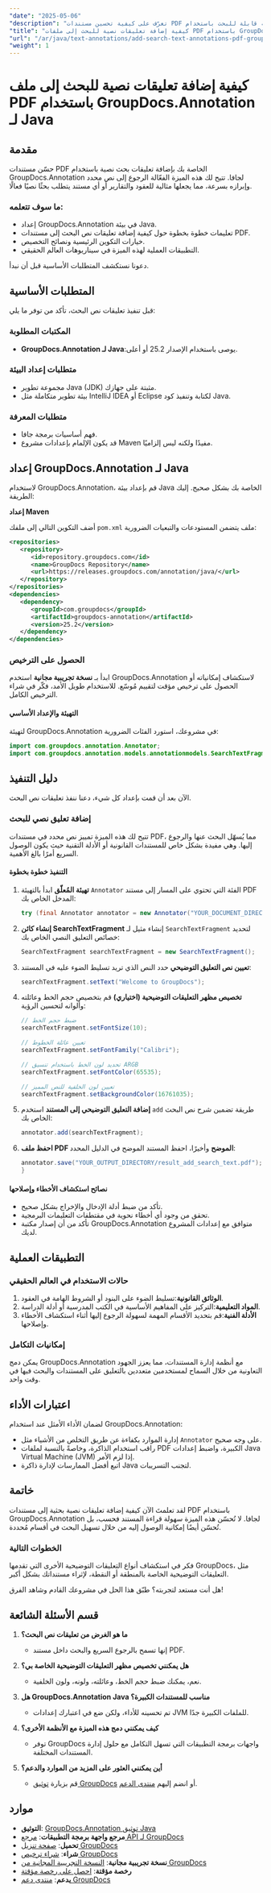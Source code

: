 ```yaml
---
"date": "2025-05-06"
"description": "تعرّف على كيفية تحسين مستندات PDF الخاصة بك بإضافة تعليقات نصية قابلة للبحث باستخدام GroupDocs.Annotation لجافا. يقدم هذا الدليل تعليمات خطوة بخطوة ونصائح عملية."
"title": "كيفية إضافة تعليقات نصية للبحث إلى ملفات PDF باستخدام GroupDocs.Annotation لـ Java"
"url": "/ar/java/text-annotations/add-search-text-annotations-pdf-groupdocs-java/"
"weight": 1
---
```


# كيفية إضافة تعليقات نصية للبحث إلى ملف PDF باستخدام GroupDocs.Annotation لـ Java

## مقدمة

حسّن مستندات PDF الخاصة بك بإضافة تعليقات بحث نصية باستخدام GroupDocs.Annotation لجافا. تتيح لك هذه الميزة الفعّالة الرجوع إلى نص محدد وإبرازه بسرعة، مما يجعلها مثالية للعقود والتقارير أو أي مستند يتطلب بحثًا نصيًا فعالًا.

### ما سوف تتعلمه:
- إعداد GroupDocs.Annotation في بيئة Java.
- تعليمات خطوة بخطوة حول كيفية إضافة تعليقات نص البحث إلى مستندات PDF.
- خيارات التكوين الرئيسية ونصائح التخصيص.
- التطبيقات العملية لهذه الميزة في سيناريوهات العالم الحقيقي.

دعونا نستكشف المتطلبات الأساسية قبل أن نبدأ.

## المتطلبات الأساسية

قبل تنفيذ تعليقات نص البحث، تأكد من توفر ما يلي:

### المكتبات المطلوبة
- **GroupDocs.Annotation لـ Java**:يوصى باستخدام الإصدار 25.2 أو أعلى.
  
### متطلبات إعداد البيئة
- مجموعة تطوير Java (JDK) مثبتة على جهازك.
- بيئة تطوير متكاملة مثل IntelliJ IDEA أو Eclipse لكتابة وتنفيذ كود Java.

### متطلبات المعرفة
- فهم أساسيات برمجة جافا.
- قد يكون الإلمام بإعدادات مشروع Maven مفيدًا ولكنه ليس إلزاميًا.

## إعداد GroupDocs.Annotation لـ Java

لاستخدام GroupDocs.Annotation، قم بإعداد بيئة Java الخاصة بك بشكل صحيح. إليك الطريقة:

**إعداد Maven**

أضف التكوين التالي إلى ملفك `pom.xml` ملف يتضمن المستودعات والتبعيات الضرورية:

```xml
<repositories>
   <repository>
      <id>repository.groupdocs.com</id>
      <name>GroupDocs Repository</name>
      <url>https://releases.groupdocs.com/annotation/java/</url>
   </repository>
</repositories>
<dependencies>
   <dependency>
      <groupId>com.groupdocs</groupId>
      <artifactId>groupdocs-annotation</artifactId>
      <version>25.2</version>
   </dependency>
</dependencies>
```

### الحصول على الترخيص
ابدأ بـ **نسخة تجريبية مجانية** استخدم GroupDocs.Annotation لاستكشاف إمكانياته أو الحصول على ترخيص مؤقت لتقييم مُوسّع. للاستخدام طويل الأمد، فكّر في شراء الترخيص الكامل.

#### التهيئة والإعداد الأساسي

لتهيئة GroupDocs.Annotation في مشروعك، استورد الفئات الضرورية:

```java
import com.groupdocs.annotation.Annotator;
import com.groupdocs.annotation.models.annotationmodels.SearchTextFragment;
```

## دليل التنفيذ

الآن بعد أن قمت بإعداد كل شيء، دعنا ننفذ تعليقات نص البحث.

### إضافة تعليق نصي للبحث

تتيح لك هذه الميزة تمييز نص محدد في مستندات PDF، مما يُسهّل البحث عنها والرجوع إليها. وهي مفيدة بشكل خاص للمستندات القانونية أو الأدلة التقنية حيث يكون الوصول السريع أمرًا بالغ الأهمية.

#### التنفيذ خطوة بخطوة

1. **تهيئة المُعلّق**
   ابدأ بالتهيئة `Annotator` الفئة التي تحتوي على المسار إلى مستند PDF المدخل الخاص بك:
   
   ```java
   try (final Annotator annotator = new Annotator("YOUR_DOCUMENT_DIRECTORY/input.pdf")) {
   ```

2. **إنشاء كائن SearchTextFragment**
   إنشاء مثيل لـ `SearchTextFragment` لتحديد خصائص التعليق النصي الخاص بك:
   
   ```java
   SearchTextFragment searchTextFragment = new SearchTextFragment();
   ```

3. **تعيين نص التعليق التوضيحي**
   حدد النص الذي تريد تسليط الضوء عليه في المستند:
   
   ```java
   searchTextFragment.setText("Welcome to GroupDocs");
   ```

4. **تخصيص مظهر التعليقات التوضيحية (اختياري)**
   قم بتخصيص حجم الخط وعائلته وألوانه لتحسين الرؤية:
   
   ```java
   // ضبط حجم الخط
   searchTextFragment.setFontSize(10);

   // تعيين عائلة الخطوط
   searchTextFragment.setFontFamily("Calibri");

   // تحديد لون الخط باستخدام تنسيق ARGB
   searchTextFragment.setFontColor(65535); 

   // تعيين لون الخلفية للنص المميز
   searchTextFragment.setBackgroundColor(16761035);
   ```

5. **إضافة التعليق التوضيحي إلى المستند**
   استخدم `add` طريقة تضمين شرح نص البحث الخاص بك:
   
   ```java
   annotator.add(searchTextFragment);
   ```

6. **احفظ ملف PDF الموضح**
   وأخيرًا، احفظ المستند الموضح في الدليل المحدد:
   
   ```java
   annotator.save("YOUR_OUTPUT_DIRECTORY/result_add_search_text.pdf");
   }
   ```

#### نصائح استكشاف الأخطاء وإصلاحها
- تأكد من ضبط أدلة الإدخال والإخراج بشكل صحيح.
- تحقق من وجود أي أخطاء نحوية في مقتطفات التعليمات البرمجية.
- تأكد من أن إصدار مكتبة GroupDocs.Annotation متوافق مع إعدادات المشروع لديك.

## التطبيقات العملية

### حالات الاستخدام في العالم الحقيقي
1. **الوثائق القانونية**:تسليط الضوء على البنود أو الشروط الهامة في العقود.
2. **المواد التعليمية**:التركيز على المفاهيم الأساسية في الكتب المدرسية أو أدلة الدراسة.
3. **الأدلة الفنية**:قم بتحديد الأقسام المهمة لسهولة الرجوع إليها أثناء استكشاف الأخطاء وإصلاحها.

### إمكانيات التكامل
يمكن دمج GroupDocs.Annotation مع أنظمة إدارة المستندات، مما يعزز الجهود التعاونية من خلال السماح لمستخدمين متعددين بالتعليق على المستندات والبحث فيها في وقت واحد.

## اعتبارات الأداء
لضمان الأداء الأمثل عند استخدام GroupDocs.Annotation:
- إدارة الموارد بكفاءة عن طريق التخلص من الأشياء مثل `Annotator` على وجه صحيح.
- راقب استخدام الذاكرة، وخاصةً بالنسبة لملفات PDF الكبيرة، واضبط إعدادات Java Virtual Machine (JVM) إذا لزم الأمر.
- اتبع أفضل الممارسات لإدارة ذاكرة Java لتجنب التسريبات.

## خاتمة

لقد تعلمتَ الآن كيفية إضافة تعليقات نصية بحثية إلى مستندات PDF باستخدام GroupDocs.Annotation لجافا. لا تُحسّن هذه الميزة سهولة قراءة المستند فحسب، بل تُحسّن أيضًا إمكانية الوصول إليه من خلال تسهيل البحث في أقسام مُحددة.

### الخطوات التالية
فكر في استكشاف أنواع التعليقات التوضيحية الأخرى التي تقدمها GroupDocs، مثل التعليقات التوضيحية الخاصة بالمنطقة أو النقطة، لإثراء مستنداتك بشكل أكبر.

هل أنت مستعد لتجربته؟ طبّق هذا الحل في مشروعك القادم وشاهد الفرق!

## قسم الأسئلة الشائعة

1. **ما هو الغرض من تعليقات نص البحث؟**
   - إنها تسمح بالرجوع السريع والبحث داخل مستند PDF.

2. **هل يمكنني تخصيص مظهر التعليقات التوضيحية الخاصة بي؟**
   - نعم، يمكنك ضبط حجم الخط، وعائلته، ولونه، ولون الخلفية.

3. **هل GroupDocs.Annotation Java مناسب للمستندات الكبيرة؟**
   - تم تحسينه للأداء، ولكن ضع في اعتبارك إعدادات JVM للملفات الكبيرة جدًا.

4. **كيف يمكنني دمج هذه الميزة مع الأنظمة الأخرى؟**
   - توفر GroupDocs واجهات برمجة التطبيقات التي تسهل التكامل مع حلول إدارة المستندات المختلفة.

5. **أين يمكنني العثور على المزيد من الموارد والدعم؟**
   - قم بزيارة [توثيق GroupDocs](https://docs.groupdocs.com/annotation/java/) أو انضم إليهم [منتدى الدعم](https://forum.groupdocs.com/c/annotation/).

## موارد
- **التوثيق**: [GroupDocs.Annotation توثيق Java](https://docs.groupdocs.com/annotation/java/)
- **مرجع واجهة برمجة التطبيقات**: [مرجع API لـ GroupDocs](https://reference.groupdocs.com/annotation/java/)
- **تحميل**: [صفحة تنزيل GroupDocs](https://releases.groupdocs.com/annotation/java/)
- **شراء**: [شراء ترخيص GroupDocs](https://purchase.groupdocs.com/buy)
- **نسخة تجريبية مجانية**: [النسخة التجريبية المجانية من GroupDocs](https://releases.groupdocs.com/annotation/java/)
- **رخصة مؤقتة**: [احصل على رخصة مؤقتة](https://purchase.groupdocs.com/temporary-license/)
- **يدعم**: [منتدى دعم GroupDocs](https://forum.groupdocs.com/c/annotation/)